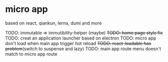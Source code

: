 # micro app

based on react, qiankun, lerna, dumi and more

TODO: immutable => immutibility-helper (maybe)
~~TODO: home page style fix~~
TODO: creat an application launcher based on electron
TODO: micro app don't load when main app trigger hot reload
~~TODO: react-loadable has problem~~(switch to suspense and lazy)
TODO: main app route menu doesn't match to micro app route
